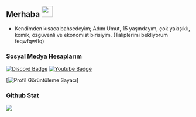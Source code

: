 ## Merhaba <img src="https://raw.githubusercontent.com/iampavangandhi/iampavangandhi/master/gifs/Hi.gif" width="30px">

- Kendimden kısaca bahsedeyim; Adım Umut, 15 yaşındayım, çok yakışıklı, komik, özgüvenli ve ekonomist birisiyim. (Taliplerimi bekliyorum feqwfqwflq)

<h3> Sosyal Medya Hesaplarım </h3>

[![Discord Badge](https://img.shields.io/badge/Discord%20-7289DA.svg?&amp;style=for-the-badge&amp;logo=discord&amp;logoColor=white)](https://discord.com/users/597438433807302656)
[![Youtube Badge](https://img.shields.io/badge/YouTube-ff0000.svg?&amp;style=for-the-badge&amp;logo=youtube&amp;logoColor=white)](https://www.youtube.com/channel/UCMNig4bTTevyPmJ7b3BvzYw)

[![Profil Görüntüleme Sayacı](https://komarev.com/ghpvc/?username=sasprosko590)]

<div >
<h3>Github Stat</h3>
   <a href="https://github.com/sasprosko590" target="_blank">
      <img src="https://github-readme-stats.vercel.app/api/?username=sasprosko590&show_icons=true&title_color=fff&icon_color=79ff97&text_color=9f9f9f&bg_color=151515">
   </a>
</div>
